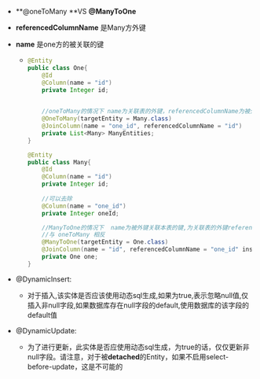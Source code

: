 + **@oneToMany **VS **@ManyToOne**

+ **referencedColumnName** 是Many方外键

+ **name** 是one方的被关联的键

  + ```java
    @Entity
    public class One{
        @Id
        @Column(name = "id")
        private Integer id;
    
        
        //oneToMany的情况下 name为关联表的外键，referencedColumnName为被外键关联本表的键
        @OneToMany(targetEntity = Many.class)
    	@JoinColumn(name = "one_id", referencedColumnName = "id")
    	private List<Many> ManyEntities;
    }
    
    @Entity
    public class Many{
        @Id
        @Column(name = "id")
        private Integer id;
        
    	//可以去除
        @Column(name = "one_id")
        private Integer oneId;
    
        //ManyToOne的情况下  name为被外键关联本表的键,为关联表的外键referencedColumnName
        //与 oneToMany 相反
        @ManyToOne(targetEntity = One.class)
    	@JoinColumn(name = "id", referencedColumnName = "one_id" insertable = false, updatable = false)
    	private One one;
    }
    ```



+ @DynamicInsert:
  + 对于插入,该实体是否应该使用动态sql生成,如果为true,表示忽略null值,仅插入非null字段,如果数据库存在null字段的default,使用数据库的该字段的default值
+ @DynamicUpdate:
  + 为了进行更新，此实体是否应使用动态sql生成，为true的话，仅仅更新非null字段。请注意，对于被**detached**的Entity，如果不启用select-before-update，这是不可能的
